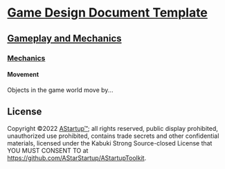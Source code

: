 # [Game Design Document Template](../../)

## [Gameplay and  Mechanics](../)

### [Mechanics](./)

#### Movement

Objects in the game world move by...

## License

Copyright ©2022 [AStartup™](https://astartup.net); all rights reserved, public display prohibited, unauthorized use prohibited, contains trade secrets and other confidential materials, licensed under the Kabuki Strong Source-closed License that YOU MUST CONSENT TO at <https://github.com/AStarStartup/AStartupToolkit>.

